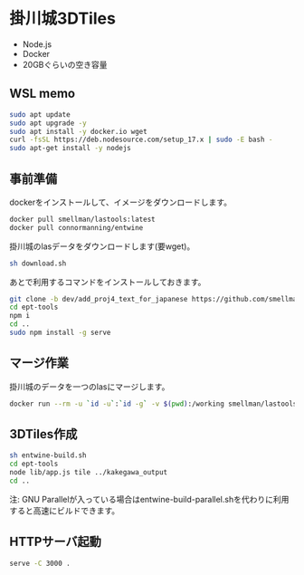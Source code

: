 # 掛川城3DTiles

- Node.js
- Docker
- 20GBぐらいの空き容量

## WSL memo

```bash
sudo apt update
sudo apt upgrade -y
sudo apt install -y docker.io wget
curl -fsSL https://deb.nodesource.com/setup_17.x | sudo -E bash -
sudo apt-get install -y nodejs
```

## 事前準備

dockerをインストールして、イメージをダウンロードします。

```bash
docker pull smellman/lastools:latest
docker pull connormanning/entwine
```

掛川城のlasデータをダウンロードします(要wget)。

```bash
sh download.sh
```

あとで利用するコマンドをインストールしておきます。

```bash
git clone -b dev/add_proj4_text_for_japanese https://github.com/smellman/ept-tools.git
cd ept-tools
npm i
cd ..
sudo npm install -g serve
```

## マージ作業

掛川城のデータを一つのlasにマージします。

```bash
docker run --rm -u `id -u`:`id -g` -v $(pwd):/working smellman/lastools:latest sh -c 'lasmerge -i /working/*.las -o /working/kakegawa.las'
```

## 3DTiles作成

```bash
sh entwine-build.sh
cd ept-tools
node lib/app.js tile ../kakegawa_output
cd ..
```

注: GNU Parallelが入っている場合はentwine-build-parallel.shを代わりに利用すると高速にビルドできます。

## HTTPサーバ起動

```bash
serve -C 3000 .
```
